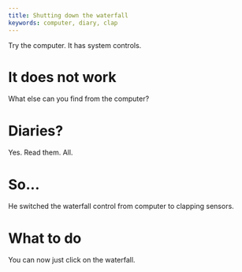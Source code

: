 ```yaml
---
title: Shutting down the waterfall
keywords: computer, diary, clap
---
```


Try the computer. It has system controls.

# It does not work
What else can you find from the computer?

# Diaries?
Yes. Read them. All.

# So...
He switched the waterfall control from computer to clapping sensors.

# What to do
You can now just click on the waterfall.
